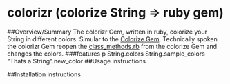 # colorizr (colorize String => ruby gem)
##Overview/Summary 
  The colorizr Gem, written in ruby, colorize your String in different colors. Simular to the 
  <a href="https://github.com/fazibear/colorize.git" target="_blank">Colorize Gem</a>.
  Technically spoken the colorizr Gem reopen the 
  <a href="https://github.com/fazibear/colorize/blob/master/lib/colorize/class_methods.rb" target="_blank">class_methods.rb</a> from 
  the colorize Gem and changes the colors.
###features
  p String.colors
  String.sample_colors
  "Thats a String".new_color
##Usage instructions
  
##Installation instructions
